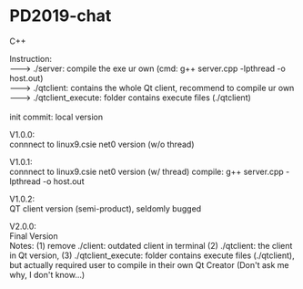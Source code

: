 # PD2019-chat
 C++

Instruction:<br>
    ---> ./server: compile the exe ur own (cmd: g++ server.cpp -lpthread -o host.out) <br>
    ---> ./qtclient: contains the whole Qt client, recommend to compile ur own <br>
    ---> ./qtclient_execute: folder contains execute files (./qtclient) <br>
<br>
init commit:
    local version

V1.0.0:<br>
    connnect to linux9.csie net0 version (w/o thread)

V1.0.1:<br>
connnect to linux9.csie net0 version (w/ thread)
compile: g++ server.cpp -lpthread -o host.out

V1.0.2:<br>
QT client version (semi-product), seldomly bugged

V2.0.0:<br>
Final Version<br>
Notes: (1) remove ./client: outdated client in terminal
(2) ./qtclient: the client in Qt version,
(3) ./qtclient_execute:
 folder contains execute files (./qtclient), but actually required user to
 compile in their own Qt Creator (Don't ask me why, I don't know...)

